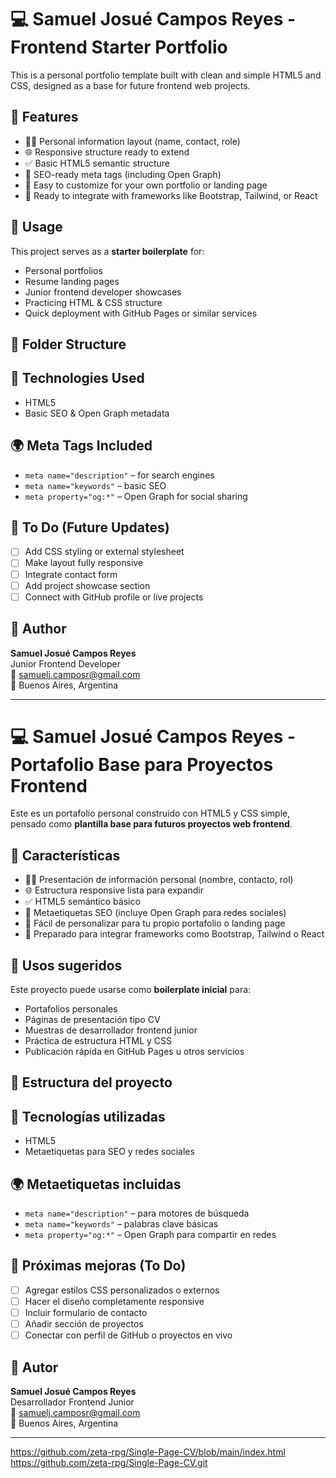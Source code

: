 # 💻 Samuel Josué Campos Reyes - Frontend Starter Portfolio

This is a personal portfolio template built with clean and simple HTML5 and CSS, designed as a base for future frontend web projects.

## 🧩 Features

- 🧑‍💻 Personal information layout (name, contact, role)
- 🌐 Responsive structure ready to extend
- ✅ Basic HTML5 semantic structure
- 🎯 SEO-ready meta tags (including Open Graph)
- 🎨 Easy to customize for your own portfolio or landing page
- 🔧 Ready to integrate with frameworks like Bootstrap, Tailwind, or React

## 🚀 Usage

This project serves as a **starter boilerplate** for:

- Personal portfolios
- Resume landing pages
- Junior frontend developer showcases
- Practicing HTML & CSS structure
- Quick deployment with GitHub Pages or similar services

## 📁 Folder Structure


## 🧠 Technologies Used

- HTML5
- Basic SEO & Open Graph metadata

## 🌍 Meta Tags Included

- `meta name="description"` – for search engines
- `meta name="keywords"` – basic SEO
- `meta property="og:*"` – Open Graph for social sharing

## 📌 To Do (Future Updates)

- [ ] Add CSS styling or external stylesheet
- [ ] Make layout fully responsive
- [ ] Integrate contact form
- [ ] Add project showcase section
- [ ] Connect with GitHub profile or live projects

## 👤 Author

**Samuel Josué Campos Reyes**  
Junior Frontend Developer  
📧 samuelj.camposr@gmail.com  
📍 Buenos Aires, Argentina

---

# 💻 Samuel Josué Campos Reyes - Portafolio Base para Proyectos Frontend

Este es un portafolio personal construido con HTML5 y CSS simple, pensado como **plantilla base para futuros proyectos web frontend**.

## 🧩 Características

- 🧑‍💻 Presentación de información personal (nombre, contacto, rol)
- 🌐 Estructura responsive lista para expandir
- ✅ HTML5 semántico básico
- 🎯 Metaetiquetas SEO (incluye Open Graph para redes sociales)
- 🎨 Fácil de personalizar para tu propio portafolio o landing page
- 🔧 Preparado para integrar frameworks como Bootstrap, Tailwind o React

## 🚀 Usos sugeridos

Este proyecto puede usarse como **boilerplate inicial** para:

- Portafolios personales
- Páginas de presentación tipo CV
- Muestras de desarrollador frontend junior
- Práctica de estructura HTML y CSS
- Publicación rápida en GitHub Pages u otros servicios

## 📁 Estructura del proyecto


## 🧠 Tecnologías utilizadas

- HTML5
- Metaetiquetas para SEO y redes sociales

## 🌍 Metaetiquetas incluidas

- `meta name="description"` – para motores de búsqueda
- `meta name="keywords"` – palabras clave básicas
- `meta property="og:*"` – Open Graph para compartir en redes

## 📌 Próximas mejoras (To Do)

- [ ] Agregar estilos CSS personalizados o externos
- [ ] Hacer el diseño completamente responsive
- [ ] Incluir formulario de contacto
- [ ] Añadir sección de proyectos
- [ ] Conectar con perfil de GitHub o proyectos en vivo

## 👤 Autor

**Samuel Josué Campos Reyes**  
Desarrollador Frontend Junior  
📧 samuelj.camposr@gmail.com  
📍 Buenos Aires, Argentina

---
https://github.com/zeta-rpg/Single-Page-CV/blob/main/index.html
https://github.com/zeta-rpg/Single-Page-CV.git


